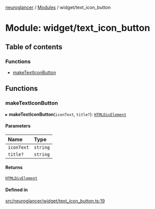 [neuroglancer](../README.md) / [Modules](../modules.md) / widget/text\_icon\_button

# Module: widget/text\_icon\_button

## Table of contents

### Functions

- [makeTextIconButton](widget_text_icon_button.md#maketexticonbutton)

## Functions

### makeTextIconButton

▸ **makeTextIconButton**(`iconText`, `title?`): [`HTMLDivElement`](annotation_annotation_layer_state._internal_.md#htmldivelement)

#### Parameters

| Name | Type |
| :------ | :------ |
| `iconText` | `string` |
| `title?` | `string` |

#### Returns

[`HTMLDivElement`](annotation_annotation_layer_state._internal_.md#htmldivelement)

#### Defined in

[src/neuroglancer/widget/text_icon_button.ts:19](https://github.com/ActiveBrainAtlas2/neuroglancer/blob/1beb5d34/src/neuroglancer/widget/text_icon_button.ts#L19)
